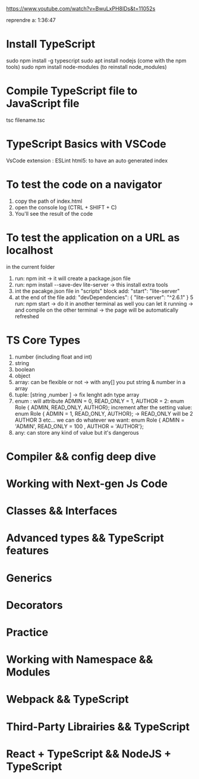 https://www.youtube.com/watch?v=BwuLxPH8IDs&t=11052s 

reprendre a: 1:36:47

# Install TypeScript #


sudo npm install -g typescript
sudo apt install nodejs (come with the npm tools)
sudo npm install node-modules (to reinstall node_modules)

# Compile TypeScript file to JavaScript file #


tsc filename.tsc

# TypeScript Basics with VSCode #

VsCode extension :  ESLint
html5: to have an auto generated index

# To test the code on a navigator #

1. copy the path of index.html
2. open the console log (CTRL + SHIFT + C)
3. You'll see the result of the code

# To test the application on a URL as localhost #

in the current folder 
1. run:
    npm init -> it will create a package.json file
2. run:
    npm install --save-dev lite-server -> this install extra tools
3. int the pacakge.json file in "scripts" block add:
   "start": "lite-server"
4. at the end of the file add:
    "devDependencies": {
       "lite-server": "^2.6.1"
    }
5 run:
  npm start 
  -> do it in another terminal as well you can let it running
  -> and compile on the other terminal
  -> the page will be automatically refreshed

# TS Core Types #

1. number (including float and int)
2. string
3. boolean
4. object 
4. array: can be flexible or not -> with any[] you put string & number in a array
5. tuple: [string ,number ] -> fix lenght adn type array
6. enum :
will attribute ADMIN = 0, READ_ONLY = 1, AUTHOR = 2:
enum Role { ADMIN, READ_ONLY, AUTHOR};
increment after the setting value:
enum Role { ADMIN = 1, READ_ONLY, AUTHOR}; -> READ_ONLY will be 2 AUTHOR 3 etc...
we can do whatever we want:
enum Role { ADMIN = 'ADMIN', READ_ONLY = 100 , AUTHOR = 'AUTHOR'};
7. any: can store any kind of value but it's dangerous



# Compiler && config deep dive

# Working with Next-gen Js Code

# Classes && Interfaces

# Advanced types && TypeScript features

# Generics

# Decorators

# Practice

# Working with Namespace && Modules

# Webpack && TypeScript

# Third-Party Librairies && TypeScript

# React + TypeScript && NodeJS + TypeScript